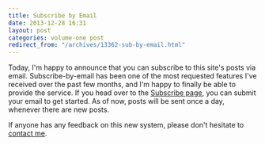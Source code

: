 ```yaml
---
title: Subscribe by Email
date: 2013-12-28 16:31
layout: post
categories: volume-one post
redirect_from: "/archives/13362-sub-by-email.html"
---
```



Today, I'm happy to announce that you can subscribe to this site's posts via email. Subscribe-by-email has been one of the most requested features I've received over the past few months, and I'm happy to finally be able to provide the service. If you head over to the [Subscribe page](/feeds), you can  submit your email to get started. As of now, posts will be sent once a day, whenever there are new posts.

If anyone has any feedback on this new system, please don't hesitate to [contact me](/colophon).
